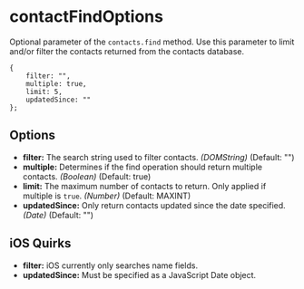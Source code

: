 contactFindOptions
==================

Optional parameter of the `contacts.find` method.  Use this parameter to limit and/or filter the contacts returned from the contacts database.

    { 
		filter: "",
		multiple: true,
		limit: 5,
		updatedSince: ""
	};

Options
-------

- __filter:__ The search string used to filter contacts. _(DOMString)_ (Default: "")
- __multiple:__ Determines if the find operation should return multiple contacts. _(Boolean)_ (Default: true)
- __limit:__ The maximum number of contacts to return. Only applied if multiple is `true`. _(Number)_ (Default: MAXINT)
- __updatedSince:__ Only return contacts updated since the date specified. _(Date)_ (Default: "")

iOS Quirks
----------
- __filter:__ iOS currently only searches name fields.
- __updatedSince:__ Must be specified as a JavaScript Date object.